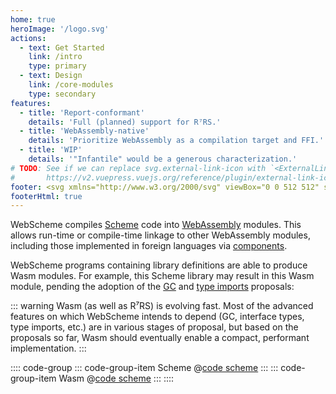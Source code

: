 ```yaml
---
home: true
heroImage: '/logo.svg'
actions:
  - text: Get Started
    link: /intro
    type: primary
  - text: Design
    link: /core-modules
    type: secondary
features:
  - title: 'Report-conformant'
    details: 'Full (planned) support for R⁷RS.'
  - title: 'WebAssembly-native'
    details: 'Prioritize WebAssembly as a compilation target and FFI.'
  - title: 'WIP'
    details: '"Infantile" would be a generous characterization.'
# TODO: See if we can replace svg.external-link-icon with `<ExternalLinkIcon />`
#       https://v2.vuepress.vuejs.org/reference/plugin/external-link-icon.html#components
footer: <svg xmlns="http://www.w3.org/2000/svg" viewBox="0 0 512 512" style="height:1em;position:relative;top:.125em;margin-right:.5em"><path fill="var(--c-text)" d="M0 128C0 92.65 28.65 64 64 64H448C483.3 64 512 92.65 512 128V384C512 419.3 483.3 448 448 448H64C28.65 448 0 419.3 0 384V128zM48 128V150.1L220.5 291.7C241.1 308.7 270.9 308.7 291.5 291.7L464 150.1V127.1C464 119.2 456.8 111.1 448 111.1H64C55.16 111.1 48 119.2 48 127.1L48 128zM48 212.2V384C48 392.8 55.16 400 64 400H448C456.8 400 464 392.8 464 384V212.2L322 328.8C283.6 360.3 228.4 360.3 189.1 328.8L48 212.2z"/></svg>Questions? <a href="https://groups.google.com/a/web-scheme.org/g/dev" target="_blank">email us <span><svg class="external-link-icon" xmlns="http://www.w3.org/2000/svg" aria-hidden="true" focusable="false" x="0px" y="0px" viewBox="0 0 100 100" width="15" height="15"><path fill="currentColor" d="M18.8,85.1h56l0,0c2.2,0,4-1.8,4-4v-32h-8v28h-48v-48h28v-8h-32l0,0c-2.2,0-4,1.8-4,4v56C14.8,83.3,16.6,85.1,18.8,85.1z"></path><polygon fill="currentColor" points="45.7,48.7 51.3,54.3 77.2,28.5 77.2,37.2 85.2,37.2 85.2,14.9 62.8,14.9 62.8,22.9 71.5,22.9"></polygon></svg><span class="external-link-icon-sr-only">open in new window</span></span></a>.
footerHtml: true
---
```


WebScheme compiles [Scheme] code into [WebAssembly] modules.
This allows run-time or compile-time linkage to other WebAssembly modules,
including those implemented in foreign languages via [components].

WebScheme programs containing library definitions are able to produce Wasm modules.
For example, this Scheme library may result in this Wasm module,
pending the adoption of the [GC] and [type imports] proposals:

::: warning
Wasm (as well as R⁷RS) is evolving fast.
Most of the advanced features on which WebScheme intends to depend
(GC, interface types, type imports, etc.)
are in various stages of proposal,
but based on the proposals so far,
Wasm should eventually enable a compact, performant implementation.
:::

:::: code-group
::: code-group-item Scheme
@[code scheme](examples/front.scm)
:::
::: code-group-item Wasm
@[code scheme](examples/front.wat)
:::
::::

[Scheme]: /r7rs-small.pdf
[WebAssembly]: https://webassembly.org
[components]: https://github.com/WebAssembly/component-model
[GC]: https://github.com/WebAssembly/gc
[type imports]: https://github.com/WebAssembly/proposal-type-imports
